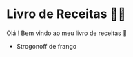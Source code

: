 # Livro de Receitas :woman_cook:

Olá ! Bem vindo ao meu livro de receitas :wave:

- Strogonoff de frango
